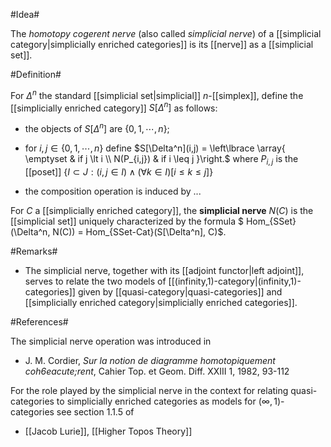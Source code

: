 #Idea#


The _homotopy cogerent nerve_ (also called _simplicial nerve_) of a [[simplicial category|simplicially enriched categories]] is its [[nerve]] as a [[simplicial set]].

#Definition#



For $\Delta^n$ the standard [[simplicial set|simplicial]] $n$-[[simplex]], define the [[simplicially enriched category]] $S[\Delta^n]$ as follows:

* the objects of $S[\Delta^n]$ are $\{0,1, \cdots, n\}$;

* for $i, j \in \{0,1,\cdots, n\}$ define  $S[\Delta^n](i,j) = \left\lbrace \array{ \emptyset & if j \lt i \\ N(P_{i,j}) & if i \leq j }\right.$ where $P_{i,j}$ is the [[poset]]  $\left\{ I \subset J : (i,j \in I) \wedge (\forall k \in I) [i \leq k \leq j] \right\}$

* the composition operation is induced by ...


For $C$ a [[simplicially enriched category]], the **simplicial nerve**  $N(C)$ is the [[simplicial set]] uniquely characterized by the formula $ Hom_{SSet}(\Delta^n, N(C)) = Hom_{SSet-Cat}(S[\Delta^n], C)$.





#Remarks#

* The simplicial nerve, together with its [[adjoint functor|left adjoint]], serves to relate the two models of [[(infinity,1)-category|(infinity,1)-categories]] given by [[quasi-category|quasi-categories]] and [[simplicially enriched category|simplicially enriched categories]].

#References#

The simplicial nerve operation was introduced in

* J. M. Cordier, _Sur la notion  de diagramme homotopiquement coh6eacute;rent_, Cahier Top. et Geom. Diff. XXIII 1, 1982, 93-112

For the role played by the simplicial nerve in the context for relating quasi-categories to simplicially enriched categories as models for $(\infty,1)$-categories see section 1.1.5 of

* [[Jacob Lurie]], [[Higher Topos Theory]]